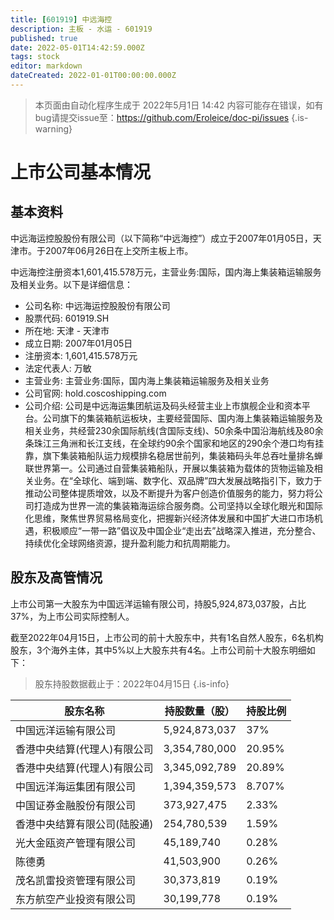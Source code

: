 ```yaml
---
title: [601919] 中远海控
description: 主板 - 水运 - 601919
published: true
date: 2022-05-01T14:42:59.000Z
tags: stock
editor: markdown
dateCreated: 2022-01-01T00:00:00.000Z
---
```


> 本页面由自动化程序生成于 2022年5月1日 14:42
> 内容可能存在错误，如有bug请提交issue至：https://github.com/Eroleice/doc-pi/issues
{.is-warning}

# 上市公司基本情况

## 基本资料

中远海运控股股份有限公司（以下简称“中远海控”）成立于2007年01月05日，天津市。于2007年06月26日在上交所主板上市。

中远海控注册资本1,601,415.578万元，主营业务:国际，国内海上集装箱运输服务及相关业务。以下是详细信息：

- 公司名称: 中远海运控股股份有限公司
- 股票代码: 601919.SH
- 所在地: 天津 - 天津市
- 成立日期: 2007年01月05日
- 注册资本: 1,601,415.578万元
- 法定代表人: 万敏
- 主营业务: 主营业务:国际，国内海上集装箱运输服务及相关业务
- 公司官网: hold.coscoshipping.com
- 公司介绍: 公司是中远海运集团航运及码头经营主业上市旗舰企业和资本平台。公司旗下的集装箱航运板块，主要经营国际、国内海上集装箱运输服务及相关业务，共经营230余国际航线(含国际支线)、50余条中国沿海航线及80余条珠江三角洲和长江支线，在全球约90余个国家和地区的290余个港口均有挂靠，旗下集装箱船队运力规模排名稳居世前列，集装箱码头年总吞吐量排名蝉联世界第一。公司通过自营集装箱船队，开展以集装箱为载体的货物运输及相关业务。在“全球化、端到端、数字化、双品牌”四大发展战略指引下，致力于推动公司整体提质增效，以及不断提升为客户创造价值服务的能力，努力将公司打造成为世界一流的集装箱海运综合服务商。公司坚持以全球化眼光和国际化思维，聚焦世界贸易格局变化，把握新兴经济体发展和中国扩大进口市场机遇，积极顺应“一带一路”倡议及中国企业“走出去”战略深入推进，充分整合、持续优化全球网络资源，提升盈利能力和抗周期能力。


## 股东及高管情况

上市公司第一大股东为中国远洋运输有限公司，持股5,924,873,037股，占比37%，为上市公司实际控制人。

截至2022年04月15日，上市公司的前十大股东中，共有1名自然人股东，6名机构股东，3个海外主体，其中5%以上大股东共有4名。上市公司前十大股东明细如下：

> 股东持股数据截止于：2022年04月15日
{.is-info}

| 股东名称 | 持股数量（股） | 持股比例 |
| --- | --- | --- |
| 中国远洋运输有限公司 | 5,924,873,037 | 37% |
| 香港中央结算(代理人)有限公司 | 3,354,780,000 | 20.95% |
| 香港中央结算(代理人)有限公司 | 3,345,092,789 | 20.89% |
| 中国远洋海运集团有限公司 | 1,394,359,573 | 8.707% |
| 中国证券金融股份有限公司 | 373,927,475 | 2.33% |
| 香港中央结算有限公司(陆股通) | 254,780,539 | 1.59% |
| 光大金瓯资产管理有限公司 | 45,189,740 | 0.28% |
| 陈德勇 | 41,503,900 | 0.26% |
| 茂名凯雷投资管理有限公司 | 30,373,819 | 0.19% |
| 东方航空产业投资有限公司 | 30,199,778 | 0.19% |





